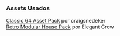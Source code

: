 ### Assets Usados

<a href="https://craigsnedeker.itch.io/classic64-asset-library">Classic 64 Asset Pack</a> por craigsnedeker   
<a href="https://elegantcrow.itch.io/retro-modular-house-pack">Retro Modular House Pack</a> por Elegant Crow   